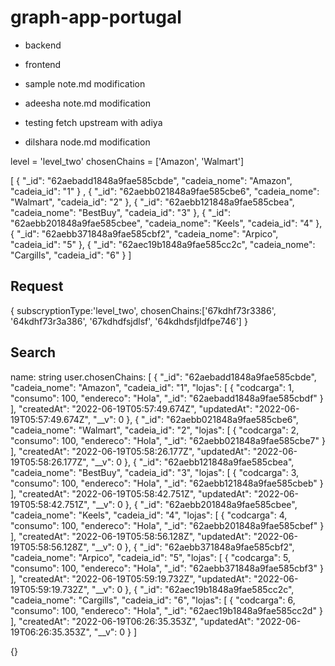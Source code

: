 # graph-app-portugal

- backend
- frontend

- sample note.md modification
- adeesha note.md modification

- testing fetch upstream with adiya

- dilshara node.md modification


level = 'level_two'
chosenChains = ['Amazon', 'Walmart']

[
    {
        "_id": "62aebadd1848a9fae585cbde",
        "cadeia_nome": "Amazon",
        "cadeia_id": "1"
    }
    ,
    {
        "_id": "62aebb021848a9fae585cbe6",
        "cadeia_nome": "Walmart",
        "cadeia_id": "2"
    },
    {
        "_id": "62aebb121848a9fae585cbea",
        "cadeia_nome": "BestBuy",
        "cadeia_id": "3"
    },
    {
        "_id": "62aebb201848a9fae585cbee",
        "cadeia_nome": "Keels",
        "cadeia_id": "4"
    },
    {
        "_id": "62aebb371848a9fae585cbf2",
        "cadeia_nome": "Arpico",
        "cadeia_id": "5"
    },
    {
        "_id": "62aec19b1848a9fae585cc2c",
        "cadeia_nome": "Cargills",
        "cadeia_id": "6"
    }
]

## Request
{
    subscryptionType:'level_two',
    chosenChains:['67kdhf73r3386', '64kdhf73r3a386', '67kdhdfsjdlsf', '64kdhdsfjldfpe746']
}

## Search 

name: string
user.chosenChains: 
[
    {
        "_id": "62aebadd1848a9fae585cbde",
        "cadeia_nome": "Amazon",
        "cadeia_id": "1",
        "lojas": [
            {
                "codcarga": 1,
                "consumo": 100,
                "endereco": "Hola",
                "_id": "62aebadd1848a9fae585cbdf"
            }
        ],
        "createdAt": "2022-06-19T05:57:49.674Z",
        "updatedAt": "2022-06-19T05:57:49.674Z",
        "__v": 0
    },
    {
        "_id": "62aebb021848a9fae585cbe6",
        "cadeia_nome": "Walmart",
        "cadeia_id": "2",
        "lojas": [
            {
                "codcarga": 2,
                "consumo": 100,
                "endereco": "Hola",
                "_id": "62aebb021848a9fae585cbe7"
            }
        ],
        "createdAt": "2022-06-19T05:58:26.177Z",
        "updatedAt": "2022-06-19T05:58:26.177Z",
        "__v": 0
    },
    {
        "_id": "62aebb121848a9fae585cbea",
        "cadeia_nome": "BestBuy",
        "cadeia_id": "3",
        "lojas": [
            {
                "codcarga": 3,
                "consumo": 100,
                "endereco": "Hola",
                "_id": "62aebb121848a9fae585cbeb"
            }
        ],
        "createdAt": "2022-06-19T05:58:42.751Z",
        "updatedAt": "2022-06-19T05:58:42.751Z",
        "__v": 0
    },
    {
        "_id": "62aebb201848a9fae585cbee",
        "cadeia_nome": "Keels",
        "cadeia_id": "4",
        "lojas": [
            {
                "codcarga": 4,
                "consumo": 100,
                "endereco": "Hola",
                "_id": "62aebb201848a9fae585cbef"
            }
        ],
        "createdAt": "2022-06-19T05:58:56.128Z",
        "updatedAt": "2022-06-19T05:58:56.128Z",
        "__v": 0
    },
    {
        "_id": "62aebb371848a9fae585cbf2",
        "cadeia_nome": "Arpico",
        "cadeia_id": "5",
        "lojas": [
            {
                "codcarga": 5,
                "consumo": 100,
                "endereco": "Hola",
                "_id": "62aebb371848a9fae585cbf3"
            }
        ],
        "createdAt": "2022-06-19T05:59:19.732Z",
        "updatedAt": "2022-06-19T05:59:19.732Z",
        "__v": 0
    },
    {
        "_id": "62aec19b1848a9fae585cc2c",
        "cadeia_nome": "Cargills",
        "cadeia_id": "6",
        "lojas": [
            {
                "codcarga": 6,
                "consumo": 100,
                "endereco": "Hola",
                "_id": "62aec19b1848a9fae585cc2d"
            }
        ],
        "createdAt": "2022-06-19T06:26:35.353Z",
        "updatedAt": "2022-06-19T06:26:35.353Z",
        "__v": 0
    }
]

{}
